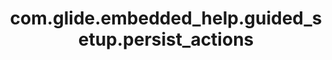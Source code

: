 ---
weight: 1287
layout: page
title: com.glide.embedded_help.guided_setup.persist_actions
description: ""
value: "false"
---